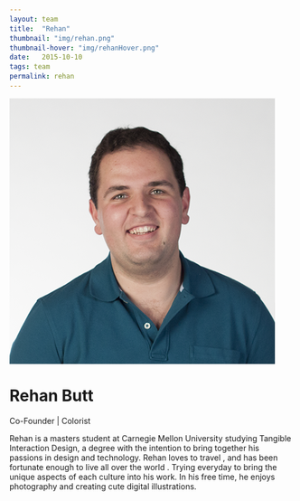 ```yaml
---
layout: team
title:  "Rehan"
thumbnail: "img/rehan.png"
thumbnail-hover: "img/rehanHover.png"
date:   2015-10-10
tags: team
permalink: rehan
---
```

<div class="row">
  <div class="small-12 large-4 columns">
    <img src="img/rehan.png" class="bio-pic">
  </div>
  <div class="small-12 large-8 column">
    <div class="bio-container">
      <h1>Rehan Butt <a class="social" target="_blank" href="http://rehanbutt.com"><i class="fa fa-globe fa-2x"></i></a></h1>
      <p class="body-dark">Co-Founder | Colorist</p>
    </div>
    <p class="body-dark bio">Rehan is a masters student at Carnegie Mellon University studying Tangible Interaction Design, a degree with the intention to bring together his passions in design <span class="emoji emoji-palette"></span> and technology.<span class="emoji emoji-computer"></span> Rehan loves to travel <span class="emoji emoji-airplane"></span>, and has been fortunate enough to live all over the world <span class="emoji emoji-globe_asia"></span>. Trying everyday to bring the unique aspects of each culture into his work. In his free time, he enjoys photography <span class="emoji emoji-camera"></span> and creating cute digital illustrations.<span class="emoji emoji-penguin_head"></span> </p>
  </div>
</div>
